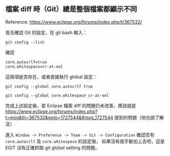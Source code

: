檔案 diff 時（Git）總是整個檔案都顯示不同
--------------------------------------

Reference: https://www.eclipse.org/forums/index.php/t/367532/


首先確認 Git 的設定，在 git bash 輸入：

```
git config --list
```

確認

```
core.autocrlf=true
core.whitespace=cr-at-eol
```

這兩項是否存在，或者直接執行 global 設定：

```git config --global core.autocrlf true```

```git config --global core.whitespace cr-at-eol```


完成上述設定後，若 Eclipse 檔案 diff 的問題仍未改善，應該就是 
https://www.eclipse.org/forums/index.php?t=msg&th=367532&goto=1727544&#msg_1727544 提到的問題（他也說了解法）

進入 `Window -> Preference -> Team -> Git -> Configuration` 確認否有 `core.autocrlf` 及 `core.whitespace` 的設定值，
如果沒有就手動加上去吧，這是 EGIT 沒有正確抓取 git global setting 的問題。
